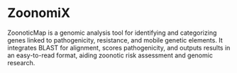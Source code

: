 # ZoonomiX
ZoonoticMap is a genomic analysis tool for identifying and categorizing genes linked to pathogenicity, resistance, and mobile genetic elements. It integrates BLAST for alignment, scores pathogenicity, and outputs results in an easy-to-read format, aiding zoonotic risk assessment and genomic research.
